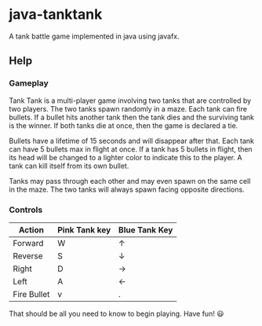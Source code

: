 # java-tanktank

A tank battle game implemented in java using javafx.


## Help

### Gameplay

Tank Tank is a multi-player game involving two tanks that are controlled by
two players. The two tanks spawn randomly in a maze. Each tank can fire bullets.
If a bullet hits another tank then the tank dies and the surviving tank is the
winner. If both tanks die at once, then the game is declared a tie.

Bullets have a lifetime of 15 seconds and will disappear after that.
Each tank can have 5 bullets max in flight at once. If a tank has 5
bullets in flight, then its head will be changed to a lighter color
to indicate this to the player. A tank can kill itself from its own bullet.


Tanks may pass through each other and may even spawn on the same cell in the maze.
The two tanks will always spawn facing opposite directions. 

### Controls

| Action      | Pink Tank key | Blue Tank Key |
| ----------- | ------------- | ------------- |
| Forward     | W             | ↑             |
| Reverse     | S             | ↓             |
| Right       | D             | →             |
| Left        | A             | ←             |
| Fire Bullet | v             | .             |

That should be all you need to know to begin playing. Have fun! :smiley: